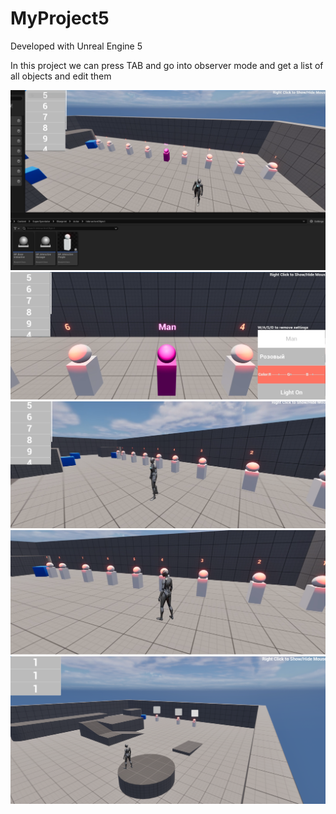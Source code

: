 # MyProject5

Developed with Unreal Engine 5


In this project we can press TAB and go into observer mode and get a list of all objects and edit them

![Иллюстрация к проекту](https://github.com/Kasteas2001/InteractFromSpectator/raw/master/ImageForREADME/111.png)
![Иллюстрация к проекту](https://github.com/Kasteas2001/InteractFromSpectator/raw/master/ImageForREADME/222.png)
![Иллюстрация к проекту](https://github.com/Kasteas2001/InteractFromSpectator/raw/master/ImageForREADME/333.png)
![Иллюстрация к проекту](https://github.com/Kasteas2001/InteractFromSpectator/raw/master/ImageForREADME/4444.png)
![Иллюстрация к проекту](https://github.com/Kasteas2001/InteractFromSpectator/raw/master/ImageForREADME/8.png)